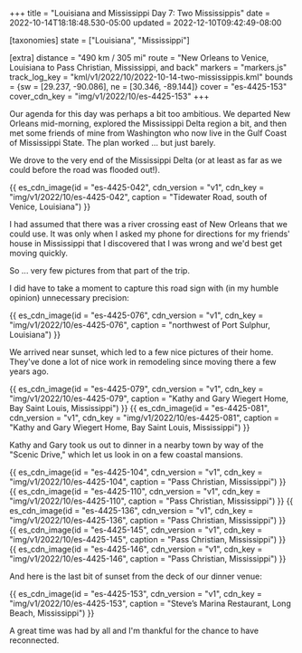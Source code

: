 +++
title = "Louisiana and Mississippi Day 7: Two Mississippis"
date = 2022-10-14T18:18:48.530-05:00
updated = 2022-12-10T09:42:49-08:00

[taxonomies]
state = ["Louisiana", "Mississippi"]

[extra]
distance = "490 km / 305 mi"
route = "New Orleans to Venice, Louisiana to Pass Christian, Mississippi, and back"
markers = "markers.js"
track_log_key = "kml/v1/2022/10/2022-10-14-two-mississippis.kml"
bounds = {sw = [29.237, -90.086], ne = [30.346, -89.144]}
cover = "es-4425-153"
cover_cdn_key = "img/v1/2022/10/es-4425-153"
+++

Our agenda for this day was perhaps a bit too ambitious. We departed New Orleans mid-morning, explored the Mississippi Delta region a bit, and then met some friends of mine from Washington who now live in the Gulf Coast of Mississippi State. The plan worked ... but just barely.

<!-- more -->

We drove to the very end of the Mississippi Delta (or at least as far as we could before the road was flooded out!).

{{ es_cdn_image(id = "es-4425-042", cdn_version = "v1", cdn_key = "img/v1/2022/10/es-4425-042", caption = "Tidewater Road, south of Venice, Louisiana") }}

I had assumed that there was a river crossing east of New Orleans that we could use. It was only when I asked my phone for directions for my friends' house in Mississippi that I discovered that I was wrong and we'd best get moving quickly. 

So ... very few pictures from that part of the trip.

I did have to take a moment to capture this road sign with (in my humble opinion) unnecessary precision:

{{ es_cdn_image(id = "es-4425-076", cdn_version = "v1", cdn_key = "img/v1/2022/10/es-4425-076", caption = "northwest of Port Sulphur, Louisiana") }}

We arrived near sunset, which led to a few nice pictures of their home. They've done a lot of nice work in remodeling since moving there a few years ago.

{{ es_cdn_image(id = "es-4425-079", cdn_version = "v1", cdn_key = "img/v1/2022/10/es-4425-079", caption = "Kathy and Gary Wiegert Home, Bay Saint Louis, Mississippi") }}
{{ es_cdn_image(id = "es-4425-081", cdn_version = "v1", cdn_key = "img/v1/2022/10/es-4425-081", caption = "Kathy and Gary Wiegert Home, Bay Saint Louis, Mississippi") }}

Kathy and Gary took us out to dinner in a nearby town by way of the "Scenic Drive," which let us look in on a few coastal mansions.

{{ es_cdn_image(id = "es-4425-104", cdn_version = "v1", cdn_key = "img/v1/2022/10/es-4425-104", caption = "Pass Christian, Mississippi") }}
{{ es_cdn_image(id = "es-4425-110", cdn_version = "v1", cdn_key = "img/v1/2022/10/es-4425-110", caption = "Pass Christian, Mississippi") }}
{{ es_cdn_image(id = "es-4425-136", cdn_version = "v1", cdn_key = "img/v1/2022/10/es-4425-136", caption = "Pass Christian, Mississippi") }}
{{ es_cdn_image(id = "es-4425-145", cdn_version = "v1", cdn_key = "img/v1/2022/10/es-4425-145", caption = "Pass Christian, Mississippi") }}
{{ es_cdn_image(id = "es-4425-146", cdn_version = "v1", cdn_key = "img/v1/2022/10/es-4425-146", caption = "Pass Christian, Mississippi") }}

And here is the last bit of sunset from the deck of our dinner venue:

{{ es_cdn_image(id = "es-4425-153", cdn_version = "v1", cdn_key = "img/v1/2022/10/es-4425-153", caption = "Steve’s Marina Restaurant, Long Beach, Mississippi") }}

A great time was had by all and I'm thankful for the chance to have reconnected.
